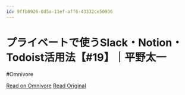 ```yaml
---
id: 9ffb0926-0d5a-11ef-aff6-43332ce50936
---
```


# プライベートで使うSlack・Notion・Todoist活用法【#19】｜平野太一
#Omnivore

[Read on Omnivore](https://omnivore.app/me/slack-notion-todoist-19-18f591a1f46)
[Read Original](https://note.com/yriica/n/n3541f63a170c)



